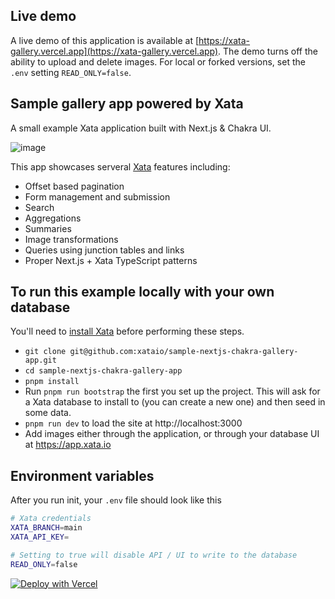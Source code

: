 ## Live demo

A live demo of this application is available at [https://xata-gallery.vercel.app](https://xata-gallery.vercel.app). The demo turns off the ability to upload and delete images. For local or forked versions, set the `.env` setting `READ_ONLY=false`.

## Sample gallery app powered by Xata

A small example Xata application built with Next.js & Chakra UI.

![image](https://github.com/xataio/sample-nextjs-chakra-gallery-app/assets/324519/47727874-318f-4451-a670-f456e85a09df)

This app showcases serveral [Xata](https://xata.io) features including:

- Offset based pagination
- Form management and submission
- Search
- Aggregations
- Summaries
- Image transformations
- Queries using junction tables and links
- Proper Next.js + Xata TypeScript patterns

## To run this example locally with your own database

You'll need to [install Xata](https://xata.io/docs/getting-started/installation) before performing these steps.

- `git clone git@github.com:xataio/sample-nextjs-chakra-gallery-app.git`
- `cd sample-nextjs-chakra-gallery-app`
- `pnpm install`
- Run `pnpm run bootstrap` the first you set up the project. This will ask for a Xata database to install to (you can create a new one) and then seed in some data.
- `pnpm run dev` to load the site at http://localhost:3000
- Add images either through the application, or through your database UI at https://app.xata.io

## Environment variables

After you run init, your `.env` file should look like this

```bash
# Xata credentials
XATA_BRANCH=main
XATA_API_KEY=

# Setting to true will disable API / UI to write to the database
READ_ONLY=false
```

[![Deploy with Vercel](https://vercel.com/button)](https://vercel.com/new/clone?repository-url=https%3A%2F%2Fgithub.com%2Fxataio%2Fsample-nextjs-chakra-gallery-app&integration-ids=oac_IDpMECDuYqBvAtu3wXXMQe0J&install-command=pnpm%20xata:one-click)
